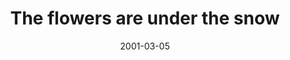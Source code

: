 ---
layout: base.njk
title : 'The flowers are under the snow' 
view_title : 'The flowers are under the snow' 
year : '2001' 
date : '2001-03-05' 
img_file : '/drawing/undersnow.png' 
html_file : 'undersnow' 
next_html : 'besttoy.html' 
year_order : '47' 
permalink : "title/{{html_file}}.html"
---